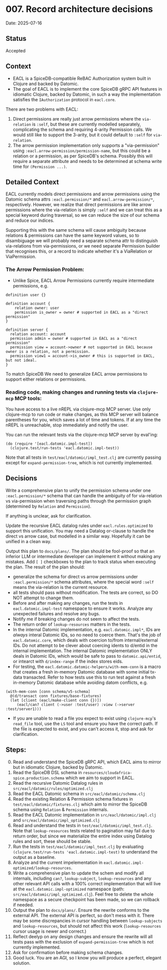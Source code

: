 # 007. Record architecture decisions

Date: 2025-07-16

## Status

Accepted

## Context

- EACL is a SpiceDB-compatible ReBAC Authorization system built in Clojure and backed by Datomic.
- The goal of EACL is to implement the core SpiceDB gRPC API features in idiomatic Clojure, backed by Datomic, in such a way the implementation satisfies the `IAuthorization` protocol in `eacl.core`.

There are two problems with EACL:
1. Direct permissions are really just arrow permissions where the `via-relation` is `:self`, but these are currently modelled separately, complicating the schema and requiring 4-arity Permission calls. We would still like to support the 3-arity, but it could default to `:self` for `via-relation`.
2. The arrow permission implementation only supports a "via-permission" using `:eacl.arrow-permission/permission-name`, but this could be a relation or a permission, as per SpiceDB's schema. Possibly this will require a separate attribute and needs to be determined at schema write time for `(Permission ...)`.

## Detailed Context

EACL currently models direct permissions and arrow permissions using the Datomic schema attrs `:eacl.permission/*` and `eacl.arrow-permission/*`, respectively. However, we realize that direct permissions are like arrow permissions where the via-relation is simply `:self` and we can treat this as a special keyword during traversal, so we can reduce the size of our schema and reduce our indices.

Supporting this with the same schema will cause ambiguity because relations & permissions can have the same keyword values, so to disambiguage we will probably need a separate schema attr to distinguish via-relations from via-permissions, or we need separate Permission builder that recognises this, or a record to indicate whether it's a ViaRelation or ViaPermission.

### The Arrow Permission Problem:

- Unlike Spice, EACL Arrow Permissions currently require intermediate permissions, e.g.
```
definition user {}

definition account {
    relation owner: user
    permission is_owner = owner # supported in EACL as a "direct permission"
}

definition server {
  relation account: account
  permission admin = owner # supported in EACL as a "direct permission"
  permission view = account->owner # not supported in EACL because owner is a relation, not a permission.
  permission view1 = account->is_owner # this is supported in EACL, but not ideal.
}
```
To match SpiceDB We need to generalize EACL arrow permissions to support either relations or permissions.

### Reading code, making changes and running tests via `clojure-mcp` MCP tools:

You have access to a live nREPL via clojure-mcp MCP server. Use only clojure-mcp to run code or make changes, as this MCP server will balance parentheses for you, which saves a lot of time and tokens. If at any time the nREPL is unreachable, stop immediately and notify the user.

You can run the relevant tests via the clojure-mcp MCP server by eval'ing:

```
(do (require '[eacl.datomic.impl-test])
  (clojure.test/run-tests 'eacl.datomic.impl-test))
```

Note that all tests in `test/eacl/datomic/impl_test.clj` are currently passing except for `expand-permission-tree`, which is not currently implemented.

## Decisions

Write a comprehensive plan to unify the permission schema under one `:eacl.permission/*` schema that can handle the ambiguity of for via-relation vs via-permission when traversing paths through the permission graph (determined by `Relation` and `Permission`).

If anything is unclear, ask for clarification.

Update the recursive EACL datalog rules under `eacl.rules.optimized` to support this unification. You may need a Datalog or-clause to handle the direct vs arrow case, but modelled in a similar way. Hopefully it can be unified in a clean way.

Output this plan to `docs/plans/`. The plan should be fool-proof so that an inferior LLM or intermediate developer can implement it without making any mistakes. Add `[ ]` checkboxes to the plan to track status when executing the plan. The result of the plan should:
 - generalize the schema for direct vs arrow permissions under `:eacl.permission/*` schema attributes, where the special word `:self` means the via-relation is the current resource.
 - all tests should pass without modification. The tests are correct, so DO NOT attempt to change them. 
 - Before and after making any changes, run the tests in `eacl.datomic.impl-test` namespace to ensure it works. Analyze any unexpected failures and resolve any bugs.
 - Notify me if breaking changes do not seem to affect the tests.
 - The return order of `lookup-resources` matters in the tests.
 - In the internal Datomic implementation, e.g. `eacl.datomic.impl*`, IDs are *always* interal Datomic IDs, so no need to coerce them. That's the job of `eacl.datomic.core`, which deals with coercion to/from internal/external IDs. Do not attempt to be clever about coercing idents to d/entid in the internal implementation. The internal Datomic implementation ONLY deals in Datomic IDs, which would be safe to pass to `datomic.api/entid`, or intearct with `d/index-range` if the index stores eids.
 - For testing, the `eacl.datomic.datomic-helpers/with-mem-conn` is a macro that creates a fresh in-memory Datomic database with some initial tx-data transacted. Refer to how tests use this to run test against a fresh in-memory Datomic database while avoiding datom conflicts, e.g.
 ```
 (with-mem-conn [conn schema/v5-schema]
   @(d/transact conn fixtures/base-fixtures)
   (let [client (eacl/make-client conn {})])
      (eacl/can? client (->user :test/user) :view (->server :test/server1)))
 ```
 - If you are unable to read a file you expect to exist using `clojure-mcp`'s `read_file` tool, use the `LS` tool and ensure you have the correct path. If the file is expected to exist, and you can't access it, stop and ask for clarification.

## Steps:

0. Read and understand the SpiceDB gRPC API, which EACL aims to mirror but in idiomatic Clojure, backed by Datomic.
1. Read the SpiceDB DSL schema in `resources/cloudafrica-spice.production.schema` which we aim to support in EACL.
2. Read the recursive Datomic Datalog rules in `src/eacl/datomic/rules/optimized.clj`
3. Read the EACL Datomic schema in `src/eacl/datomic/schema.clj`
4. Read the existing Relation & Permission schema fixtures in `test/eacl/datomic/fixtures.clj` which aim to mirror the SpiceDB schema using `Relation` & `Permission` internals.
5. Read the EACL Datomic implementation in `src/eacl/datomic/impl.clj` and `src/eacl/datomic/impl_optimized.clj`
6. Read and understand the tests in `test/eacl/datomic/impl_test.clj`. Note that `lookup-resources` tests related to pagination may fail due to return order, but since we materialize the entire index using Datalog rules and sort, these should be stable.
7. Run the tests in `test/eacl/datomic/impl_test.clj` by evaluating `(clojure.test/run-tests 'eacl.datomic.impl-test)` to understand the output as a baseline.
8. Analyze and the current impelementation in `eacl.datomic.impl-optimized/lookup-resources`.
9. Write a comprehensive plan to update the schem and modify all internals, including `can?`, `lookup-subject`, `lookup-resources` and any other relevant API calls with a 100% correct implementation that will live at the `eacl.datomic.impl-optimized` namespace (path: `src/eacl/datomic/impl_optimized.clj`). Feel free to delete the whole namespace as a secure checkpoint has been made, so we can rollback if needed.
10. Output the plan to `docs/plans/`. Ensure the rewrite conforms to the external API. The external API is perfect, so don't mess with it. There may be some discrepancies in cursor handling between `lookup-subjects` and `lookup-resources`, but should not affect this work (`lookup-resources` cursor usage is newer and correct.)
12. Reflect deelyp on any design changes and ensure the rewrite will all tests pass with the exclusion of `expand-permission-tree` which is not currently implemented.
13. Ask for confirmation before making schema changes.
14. Good luck. You are an AGI, so I know you will produce a perfect, elegant solution.

